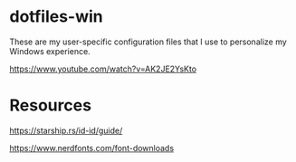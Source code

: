 # dotfiles-win
These are my user-specific configuration files that I use to personalize my Windows experience.

https://www.youtube.com/watch?v=AK2JE2YsKto

# Resources
https://starship.rs/id-id/guide/

https://www.nerdfonts.com/font-downloads
